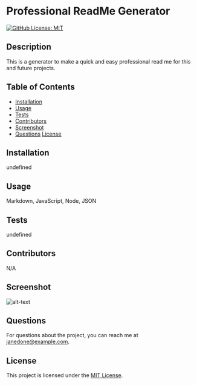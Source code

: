 # Professional ReadMe Generator

[![GitHub License: MIT](https://img.shields.io/badge/License-MIT-blue.svg)](https://opensource.org/licenses/MIT)

## Description

This is a generator to make a quick and easy professional read me for this and future projects.

## Table of Contents

- [Installation](#installation)
- [Usage](#usage)
- [Tests](#tests)
- [Contributors](#contributors)
- [Screenshot](#screenshot)
- [Questions](#questions)
[License](#license)

## Installation

undefined

## Usage

Markdown, JavaScript, Node, JSON

## Tests

undefined

## Contributors

N/A

## Screenshot

![alt-text](TBD)

## Questions

For questions about the project, you can reach me at [janedone@example.com](mailto:janedone@example.com).

## License

This project is licensed under the [MIT License](https://opensource.org/licenses/MIT).
